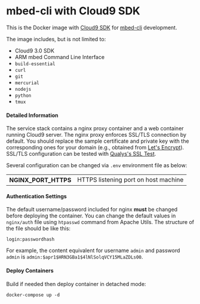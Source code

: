 # mbed-cli with Cloud9 SDK

This is the Docker image with [Cloud9 SDK](https://github.com/c9/core) for [mbed-cli](https://github.com/ARMmbed/mbed-cli) development.

The image includes, but is not limited to:

* Cloud9 3.0 SDK
* ARM mbed Command Line Interface
* `build-essential`
* `curl`
* `git`
* `mercurial`
* `nodejs`
* `python`
* `tmux`

#### Detailed Information ####

The service stack contains a nginx proxy container and a web container running Cloud9 server. The nginx proxy enforces SSL/TLS connection by default. You should replace the sample certificate and private key with the corresponding ones for your domain (e.g., obtained from [Let's Encrypt](https://letsencrypt.org)). SSL/TLS configuration can be tested with [Qualys's SSL Test](https://www.ssllabs.com/ssltest).

Several configuration can be changed via `.env` environment file as below:

<table>
    <tr><th>NGINX_PORT_HTTPS</th><td>HTTPS listening port on host machine</td></tr>
</table>

#### Authentication Settings ####

The default username/password included for nginx **must** be changed before deploying the container. You can change the default values in `nginx/auth` file using `htpasswd` command from Apache Utils. The structure of the file should be like this:

```
login:passwordhash
```

For example, the content equivalent for username `admin` and password `admin` is `admin:$apr1$HRN3GBa1$4lNlSolqVCY15MLaZDLs00`.

#### Deploy Containers ####

Build if needed then deploy container in detached mode:

```
docker-compose up -d
```